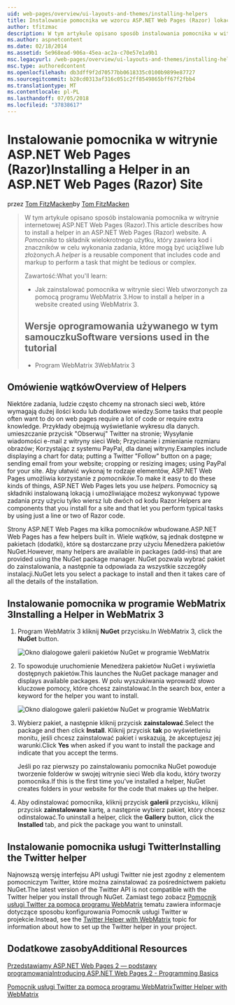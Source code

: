 ```yaml
---
uid: web-pages/overview/ui-layouts-and-themes/installing-helpers
title: Instalowanie pomocnika we wzorcu ASP.NET Web Pages (Razor) lokacji | Dokumentacja firmy Microsoft
author: tfitzmac
description: W tym artykule opisano sposób instalowania pomocnika w witrynie internetowej ASP.NET Web Pages (Razor). Pomocnik jest komponentów wielokrotnego użytku, obejmującą kodu i znaczników w celu na...
ms.author: aspnetcontent
ms.date: 02/18/2014
ms.assetid: 5e968ead-906a-45ea-ac2a-c70e57e1a9b1
msc.legacyurl: /web-pages/overview/ui-layouts-and-themes/installing-helpers
msc.type: authoredcontent
ms.openlocfilehash: db3dff9f2d70577bb0618335c0100b9899e87727
ms.sourcegitcommit: b28cd0313af316c051c2ff8549865bff67f2fbb4
ms.translationtype: MT
ms.contentlocale: pl-PL
ms.lasthandoff: 07/05/2018
ms.locfileid: "37838617"
---
```

<a name="installing-a-helper-in-an-aspnet-web-pages-razor-site"></a><span data-ttu-id="2b471-104">Instalowanie pomocnika w witrynie ASP.NET Web Pages (Razor)</span><span class="sxs-lookup"><span data-stu-id="2b471-104">Installing a Helper in an ASP.NET Web Pages (Razor) Site</span></span>
====================
<span data-ttu-id="2b471-105">przez [Tom FitzMacken](https://github.com/tfitzmac)</span><span class="sxs-lookup"><span data-stu-id="2b471-105">by [Tom FitzMacken](https://github.com/tfitzmac)</span></span>

> <span data-ttu-id="2b471-106">W tym artykule opisano sposób instalowania pomocnika w witrynie internetowej ASP.NET Web Pages (Razor).</span><span class="sxs-lookup"><span data-stu-id="2b471-106">This article describes how to install a helper in an ASP.NET Web Pages (Razor) website.</span></span> <span data-ttu-id="2b471-107">A *Pomocnika* to składnik wielokrotnego użytku, który zawiera kod i znaczników w celu wykonania zadania, które mogą być uciążliwe lub złożonych.</span><span class="sxs-lookup"><span data-stu-id="2b471-107">A *helper* is a reusable component that includes code and markup to perform a task that might be tedious or complex.</span></span>
> 
> <span data-ttu-id="2b471-108">Zawartość:</span><span class="sxs-lookup"><span data-stu-id="2b471-108">What you'll learn:</span></span>
> 
> - <span data-ttu-id="2b471-109">Jak zainstalować pomocnika w witrynie sieci Web utworzonych za pomocą programu WebMatrix 3.</span><span class="sxs-lookup"><span data-stu-id="2b471-109">How to install a helper in a website created using WebMatrix 3.</span></span>
>   
> 
> ## <a name="software-versions-used-in-the-tutorial"></a><span data-ttu-id="2b471-110">Wersje oprogramowania używanego w tym samouczku</span><span class="sxs-lookup"><span data-stu-id="2b471-110">Software versions used in the tutorial</span></span>
> 
> 
> - <span data-ttu-id="2b471-111">Program WebMatrix 3</span><span class="sxs-lookup"><span data-stu-id="2b471-111">WebMatrix 3</span></span>


## <a name="overview-of-helpers"></a><span data-ttu-id="2b471-112">Omówienie wątków</span><span class="sxs-lookup"><span data-stu-id="2b471-112">Overview of Helpers</span></span>

<span data-ttu-id="2b471-113">Niektóre zadania, ludzie często chcemy na stronach sieci web, które wymagają dużej ilości kodu lub dodatkowe wiedzy.</span><span class="sxs-lookup"><span data-stu-id="2b471-113">Some tasks that people often want to do on web pages require a lot of code or require extra knowledge.</span></span> <span data-ttu-id="2b471-114">Przykłady obejmują wyświetlanie wykresu dla danych. umieszczanie przycisk "Obserwuj" Twitter na stronie; Wysyłanie wiadomości e-mail z witryny sieci Web; Przycinanie i zmienianie rozmiaru obrazów; Korzystając z systemu PayPal, dla danej witryny.</span><span class="sxs-lookup"><span data-stu-id="2b471-114">Examples include displaying a chart for data; putting a Twitter "Follow" button on a page; sending email from your website; cropping or resizing images; using PayPal for your site.</span></span> <span data-ttu-id="2b471-115">Aby ułatwić wykonaj te rodzaje elementów, ASP.NET Web Pages umożliwia korzystanie z *pomocników*.</span><span class="sxs-lookup"><span data-stu-id="2b471-115">To make it easy to do these kinds of things, ASP.NET Web Pages lets you use *helpers*.</span></span> <span data-ttu-id="2b471-116">Pomocnicy są składniki instalowaną lokacją i umożliwiające możesz wykonywać typowe zadania przy użyciu tylko wiersz lub dwóch od kodu Razor.</span><span class="sxs-lookup"><span data-stu-id="2b471-116">Helpers are components that you install for a site and that let you perform typical tasks by using just a line or two of Razor code.</span></span>

<span data-ttu-id="2b471-117">Strony ASP.NET Web Pages ma kilka pomocników wbudowane.</span><span class="sxs-lookup"><span data-stu-id="2b471-117">ASP.NET Web Pages has a few helpers built in.</span></span> <span data-ttu-id="2b471-118">Wiele wątków, są jednak dostępne w pakietach (dodatki), które są dostarczane przy użyciu Menedżera pakietów NuGet.</span><span class="sxs-lookup"><span data-stu-id="2b471-118">However, many helpers are available in packages (add-ins) that are provided using the NuGet package manager.</span></span> <span data-ttu-id="2b471-119">NuGet pozwala wybrać pakiet do zainstalowania, a następnie ta odpowiada za wszystkie szczegóły instalacji.</span><span class="sxs-lookup"><span data-stu-id="2b471-119">NuGet lets you select a package to install and then it takes care of all the details of the installation.</span></span>

## <a name="installing-a-helper-in-webmatrix-3"></a><span data-ttu-id="2b471-120">Instalowanie pomocnika w programie WebMatrix 3</span><span class="sxs-lookup"><span data-stu-id="2b471-120">Installing a Helper in WebMatrix 3</span></span>

1. <span data-ttu-id="2b471-121">Program WebMatrix 3 kliknij **NuGet** przycisku.</span><span class="sxs-lookup"><span data-stu-id="2b471-121">In WebMatrix 3, click the **NuGet** button.</span></span>

    ![Okno dialogowe galerii pakietów NuGet w programie WebMatrix](installing-helpers/_static/image1.png)
2. <span data-ttu-id="2b471-123">To spowoduje uruchomienie Menedżera pakietów NuGet i wyświetla dostępnych pakietów.</span><span class="sxs-lookup"><span data-stu-id="2b471-123">This launches the NuGet package manager and displays available packages.</span></span> <span data-ttu-id="2b471-124">W polu wyszukiwania wprowadź słowo kluczowe pomocy, które chcesz zainstalować.</span><span class="sxs-lookup"><span data-stu-id="2b471-124">In the search box, enter a keyword for the helper you want to install.</span></span>

    ![Okno dialogowe galerii pakietów NuGet w programie WebMatrix](installing-helpers/_static/image2.png)
3. <span data-ttu-id="2b471-126">Wybierz pakiet, a następnie kliknij przycisk **zainstalować**.</span><span class="sxs-lookup"><span data-stu-id="2b471-126">Select the package and then click **Install**.</span></span> <span data-ttu-id="2b471-127">Kliknij przycisk **tak** po wyświetleniu monitu, jeśli chcesz zainstalować pakiet i wskazują, że akceptujesz jej warunki.</span><span class="sxs-lookup"><span data-stu-id="2b471-127">Click **Yes** when asked if you want to install the package and indicate that you accept the terms.</span></span>

     <span data-ttu-id="2b471-128">Jeśli po raz pierwszy po zainstalowaniu pomocnika NuGet powoduje tworzenie folderów w swojej witrynie sieci Web dla kodu, który tworzy pomocnika.</span><span class="sxs-lookup"><span data-stu-id="2b471-128">If this is the first time you've installed a helper, NuGet creates folders in your website for the code that makes up the helper.</span></span>
4. <span data-ttu-id="2b471-129">Aby odinstalować pomocnika, kliknij przycisk **galerii** przycisku, kliknij przycisk **zainstalowane** kartę, a następnie wybierz pakiet, który chcesz odinstalować.</span><span class="sxs-lookup"><span data-stu-id="2b471-129">To uninstall a helper, click the **Gallery** button, click the **Installed** tab, and pick the package you want to uninstall.</span></span>

## <a name="installing-the-twitter-helper"></a><span data-ttu-id="2b471-130">Instalowanie pomocnika usługi Twitter</span><span class="sxs-lookup"><span data-stu-id="2b471-130">Installing the Twitter helper</span></span>

<span data-ttu-id="2b471-131">Najnowszą wersję interfejsu API usługi Twitter nie jest zgodny z elementem pomocniczym Twitter, które można zainstalować za pośrednictwem pakietu NuGet.</span><span class="sxs-lookup"><span data-stu-id="2b471-131">The latest version of the Twitter API is not compatible with the Twitter helper you install through NuGet.</span></span> <span data-ttu-id="2b471-132">Zamiast tego zobacz [Pomocnik usługi Twitter za pomocą programu WebMatrix](twitter-helper.md) tematu zawiera informacje dotyczące sposobu konfigurowania Pomocnik usługi Twitter w projekcie.</span><span class="sxs-lookup"><span data-stu-id="2b471-132">Instead, see the [Twitter Helper with WebMatrix](twitter-helper.md) topic for information about how to set up the Twitter helper in your project.</span></span>

<a id="Additional_Resources"></a>
## <a name="additional-resources"></a><span data-ttu-id="2b471-133">Dodatkowe zasoby</span><span class="sxs-lookup"><span data-stu-id="2b471-133">Additional Resources</span></span>


[<span data-ttu-id="2b471-134">Przedstawiamy ASP.NET Web Pages 2 — podstawy programowania</span><span class="sxs-lookup"><span data-stu-id="2b471-134">Introducing ASP.NET Web Pages 2 - Programming Basics</span></span>](../getting-started/introducing-razor-syntax-c.md)

[<span data-ttu-id="2b471-135">Pomocnik usługi Twitter za pomocą programu WebMatrix</span><span class="sxs-lookup"><span data-stu-id="2b471-135">Twitter Helper with WebMatrix</span></span>](twitter-helper.md)
